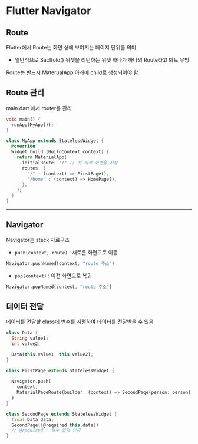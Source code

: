 # Flutter Navigator

## Route
Flutter에서 Route는 화면 상에 보여지는 페이지 단위를 의미
- 일반적으로 Sacffold() 위젯을 리턴하는 위젯 하나가 하나의 Route라고 봐도 무방

Route는 반드시 MaterualApp 아래에 child로 생성되어야 함

## Route 관리
main.dart 에서 router를 관리
```dart
void main() {
  runApp(MyApp());
}

class MyApp extends StatelessWidget {
  @override
  Widget build (BuildContext context) {
    return MaterialApp(
      initialRoute: "/" // 첫 시작 화면을 지정
      routes: {
        "/" : (context) => FirstPage(),
        "/home" : (context) => HomePage(),
      },
    );
  }
}
```
---
## Navigator
Navigator는 stack 자료구조
- `push(context, route)` : 새로운 화면으로 이동
```dart
Navigator.pushNamed(context, "route 주소")
```
- `pop(context)` : 이전 화면으로 복귀
```dart
Navigator.popNamed(context, "route 주소")
```

## 데이터 전달
데이터를 전달할 class에 변수를 지정하여 데이터를 전달받을 수 있음
```dart
class Data {
  String value1;
  int value2;

  Data(this.value1, this.value2);
}
```
```dart
class FirstPage extends StatelessWidget {
  ...
  Navigator.push(
    context,
    MaterialPageRoute(builder: (context) => SecondPage(person: person))
  )
}
```
```dart
class SecondPage extends StatelessWidget {
  final Data data;
  SecondPage({@required this.data}) 
  // @required : 필수 입력 인자
}
```
